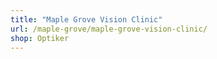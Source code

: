 ```yaml
---
title: "Maple Grove Vision Clinic"
url: /maple-grove/maple-grove-vision-clinic/
shop: Optiker
---
```

